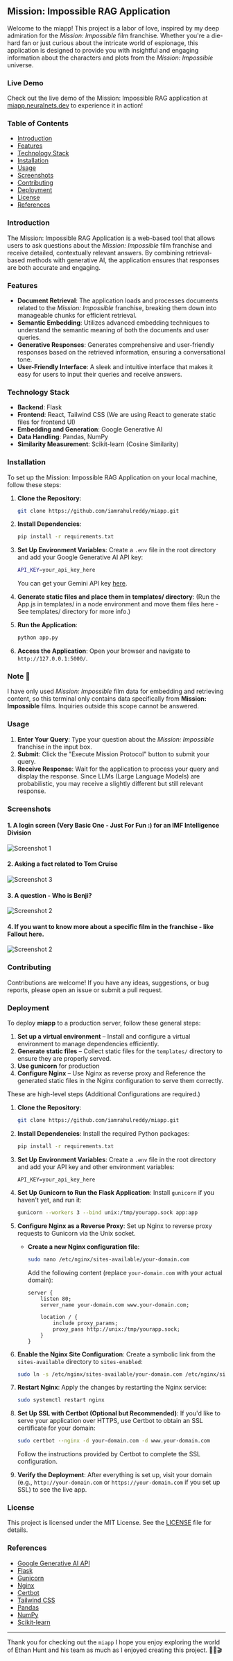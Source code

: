 ## Mission: Impossible RAG Application

Welcome to the miapp! This project is a labor of love, inspired by my deep admiration for the *Mission: Impossible* film franchise. Whether you're a die-hard fan or just curious about the intricate world of espionage, this application is designed to provide you with insightful and engaging information about the characters and plots from the *Mission: Impossible* universe.

### **Live Demo**
Check out the live demo of the Mission: Impossible RAG application at [miapp.neuralnets.dev](https://miapp.neuralnets.dev) to experience it in action!

### Table of Contents
- [Introduction](#introduction)
- [Features](#features)
- [Technology Stack](#technology-stack)
- [Installation](#installation)
- [Usage](#usage)
- [Screenshots](#screenshots)
- [Contributing](#contributing)
- [Deployment](#deployment)
- [License](#license)
- [References](#references)

### Introduction

The Mission: Impossible RAG Application is a web-based tool that allows users to ask questions about the *Mission: Impossible* film franchise and receive detailed, contextually relevant answers. By combining retrieval-based methods with generative AI, the application ensures that responses are both accurate and engaging.

### Features

- **Document Retrieval**: The application loads and processes documents related to the *Mission: Impossible* franchise, breaking them down into manageable chunks for efficient retrieval.
- **Semantic Embedding**: Utilizes advanced embedding techniques to understand the semantic meaning of both the documents and user queries.
- **Generative Responses**: Generates comprehensive and user-friendly responses based on the retrieved information, ensuring a conversational tone.
- **User-Friendly Interface**: A sleek and intuitive interface that makes it easy for users to input their queries and receive answers.

### Technology Stack

- **Backend**: Flask
- **Frontend**: React, Tailwind CSS (We are using React to generate static files for frontend UI)
- **Embedding and Generation**: Google Generative AI
- **Data Handling**: Pandas, NumPy
- **Similarity Measurement**: Scikit-learn (Cosine Similarity)

### Installation

To set up the Mission: Impossible RAG Application on your local machine, follow these steps:

1. **Clone the Repository**:
   ```bash
   git clone https://github.com/iamrahulreddy/miapp.git
   ```

2. **Install Dependencies**:
   ```bash
   pip install -r requirements.txt
   ```

3. **Set Up Environment Variables**:
   Create a `.env` file in the root directory and add your Google Generative AI API key:
   ```bash
   API_KEY=your_api_key_here
   ```
   You can get your Gemini API key [here](https://ai.google.dev/gemini-api/docs/api-key).

4. **Generate static files and place them in templates/ directory**:
   (Run the App.js in templates/ in a node environment and move them files here - See templates/ directory for more info.)

5. **Run the Application**:
   ```bash
   python app.py
   ```

6. **Access the Application**:
   Open your browser and navigate to `http://127.0.0.1:5000/`.

### Note 📝

I have only used *Mission: Impossible* film data for embedding and retrieving content, so this terminal only contains data specifically from **Mission: Impossible** films. Inquiries outside this scope cannot be answered.

### Usage

1. **Enter Your Query**: Type your question about the *Mission: Impossible* franchise in the input box.
2. **Submit**: Click the "Execute Mission Protocol" button to submit your query.
3. **Receive Response**: Wait for the application to process your query and display the response. Since LLMs (Large Language Models) are probabilistic, you may receive a slightly different but still relevant response.

### Screenshots

#### 1. A login screen (Very Basic One - Just For Fun :) for an IMF Intelligence Division
<img src="screenshots/Screenshot - 1.jpeg" alt="Screenshot 1" style="display: block; margin: 0 auto;">

#### 2. Asking a fact related to Tom Cruise
<img src="screenshots/Screenshot - 2.png.jpeg" alt="Screenshot 3" style="display: block; margin: 0 auto;">

#### 3. A question - Who is Benji?
<img src="screenshots/Screenshot - 3.jpeg" alt="Screenshot 2" style="display: block; margin: 0 auto;">

#### 4. If you want to know more about a specific film in the franchise - like Fallout here.
<img src="screenshots/Screenshot - 3.jpeg" alt="Screenshot 2" style="display: block; margin: 0 auto;">

### Contributing

Contributions are welcome! If you have any ideas, suggestions, or bug reports, please open an issue or submit a pull request. 

### Deployment

To deploy **miapp** to a production server, follow these general steps:  

1. **Set up a virtual environment** – Install and configure a virtual environment to manage dependencies efficiently.  
2. **Generate static files** – Collect static files for the `templates/` directory to ensure they are properly served.
3. **Use gunicorn** for production  
4. **Configure Nginx** – Use Nginx as reverse proxy and Reference the generated static files in the Nginx configuration to serve them correctly.  

These are high-level steps (Additional Configurations are required.)

1. **Clone the Repository**:
   ```bash
   git clone https://github.com/iamrahulreddy/miapp.git
   ```

2. **Install Dependencies**:
   Install the required Python packages:
   ```bash
   pip install -r requirements.txt
   ```

3. **Set Up Environment Variables**:
   Create a `.env` file in the root directory and add your API key and other environment variables:
   ```env
   API_KEY=your_api_key_here
   ```
   
4. **Set Up Gunicorn to Run the Flask Application**:
   Install `gunicorn` if you haven't yet, and run it:
   ```bash
   gunicorn --workers 3 --bind unix:/tmp/yourapp.sock app:app
   ```

5. **Configure Nginx as a Reverse Proxy**:
   Set up Nginx to reverse proxy requests to Gunicorn via the Unix socket.

   - **Create a new Nginx configuration file**:
     ```bash
     sudo nano /etc/nginx/sites-available/your-domain.com
     ```

     Add the following content (replace `your-domain.com` with your actual domain):
     ```nginx
     server {
         listen 80;
         server_name your-domain.com www.your-domain.com;

         location / {
             include proxy_params;
             proxy_pass http://unix:/tmp/yourapp.sock;
         }
     }
     ```

6. **Enable the Nginx Site Configuration**:
   Create a symbolic link from the `sites-available` directory to `sites-enabled`:
   ```bash
   sudo ln -s /etc/nginx/sites-available/your-domain.com /etc/nginx/sites-enabled/
   ```

7. **Restart Nginx**:
   Apply the changes by restarting the Nginx service:
   ```bash
   sudo systemctl restart nginx
   ```

8. **Set Up SSL with Certbot (Optional but Recommended)**:
   If you'd like to serve your application over HTTPS, use Certbot to obtain an SSL certificate for your domain:
   ```bash
   sudo certbot --nginx -d your-domain.com -d www.your-domain.com
   ```

   Follow the instructions provided by Certbot to complete the SSL configuration.

9. **Verify the Deployment**:
   After everything is set up, visit your domain (e.g., `http://your-domain.com` or `https://your-domain.com` if you set up SSL) to see the live app.

### License

This project is licensed under the MIT License. See the [LICENSE](LICENSE) file for details.

### References

-   [Google Generative AI API](https://ai.google.dev/gemini-api/docs/api-key)
-   [Flask](https://flask.palletsprojects.com/)
-   [Gunicorn](https://gunicorn.org/)
-   [Nginx](https://nginx.org/)
-   [Certbot](https://certbot.eff.org/)
-   [Tailwind CSS](https://tailwindcss.com/)
-   [Pandas](https://pandas.pydata.org/)
-   [NumPy](https://numpy.org/)
-   [Scikit-learn](https://scikit-learn.org/)

---

Thank you for checking out the `miapp` I hope you enjoy exploring the world of Ethan Hunt and his team as much as I enjoyed creating this project. 🕵️‍♂️🎬
